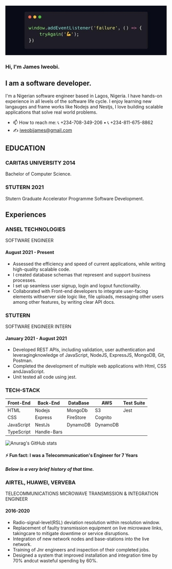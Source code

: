 ![I am software developer](https://github.com/jamesiweobi/jamesiweobi/blob/main/Screenshot_20211103-154015_Chrome.jpg)


### Hi,  I'm James Iweobi.

 

## I am a software developer.
I'm a Nigerian software engineer based in Lagos, Nigeria. I have hands-on experience in all levels of the software life cycle. I enjoy learning new langauges and frame works like Nodejs and Nestjs, I love building scalable applications that solve real world problems.

- 📫 How to reach me: 📞 +234-708-349-206 • 📞 +234-811-675-8862  
- ✍ iweobijames@gmail.com 

## EDUCATION

### CARITAS UNIVERSITY 2014
Bachelor of Computer Science.

### STUTERN 2021
Stutern Graduate Accelerator Programme
Software Development.

## Experiences

### ANSEL TECHNOLOGIES
SOFTWARE ENGINEER
#### August 2021 - Present
* Assessed the efficiency and speed of current applications, while writing high-quality scalable code.
* I created database schemas that represent and support business processes.
* I set up seamless user signup, login and logout functionality.
* Collaborated with Front-end developers to integrate user-facing elements withserver side logic like, file uploads, messaging other users among other features,
by writing clear API docs.

### STUTERN
SOFTWARE ENGINEER INTERN
#### January 2021 - August 2021
* Developed REST APIs, including validation, user authentication and leveragingknowledge of JavaScript, NodeJS, ExpressJS, MongoDB, Git, Postman.
* Completed the development of multiple web applications with Html, CSS andJavaScript.
* Unit tested all code using jest.




### TECH-STACK

  | **Front-End** | **Back-End** | **DataBase** |   **AWS**    | **Test Suite** |
  | --------- | -------- | -------- | -------- | ---------- |
  | HTML      | Nodejs   | MongoDb  | S3       |  Jest      |
  | CSS       | Express  | FireStore| Cognito  |            | 
  | JavaScript| NestJs   | DynamoDB  | DynamoDB |            |
  |TypeScript | Handle-Bars|          |          |            |





![Anurag's GitHub stats](https://github-readme-stats.vercel.app/api?username=jamesiweobi&show_icons=true&theme=radical)

#### ⚡ Fun fact: I was a Telecommunication's Engineer for 7 Years  
##### Below is a very brief history of that time.
### AIRTEL, HUAWEI, VERVEBA
TELECOMMUNICATIONS MICROWAVE TRANSMISSION & INTEGRATION ENGINEER
#### 2016-2020

* Radio-signal-level(RSL) deviation resolution within resolution window.
* Replacement of faulty transmission equipment on live microwave links, takingcare to mitigate downtime or service disruptions.
* Integration of new network nodes and base-stations into the live network.
* Training of Jnr engineers and inspection of their completed jobs.
* Designed a system that improved installation and integration time by 70% andcut wasteful spending by 60%.

<!-- [<img src='https://cdn.jsdelivr.net/npm/simple-icons@3.0.1/icons/github.svg' alt='github' height='40'>](https://github.com/jamesiweobi)  

![GitHub metrics](https://metrics.lecoq.io/jamesiweobi)  

![GitHub streak stats](https://github-readme-streak-stats.herokuapp.com/?user=jamesiweobi)  



 -->
